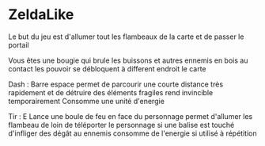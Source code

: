 # ZeldaLike
Le but du jeu est d'allumer tout les flambeaux de la carte et de passer le portail

Vous êtes une bougie qui brule les buissons et autres ennemis en bois au contact
les pouvoir se débloquent à different endroit le carte

Dash : Barre espace
permet de parcourir une courte distance très rapidement et de détruire des éléments fragiles
rend invincible temporairement
Consomme une unité d'energie

Tir : E
Lance une boule de feu en face du personnage
permet d'allumer les flambeau de loin
de téléporter le personnage si une balise est touché
d'infliger des dégât au ennemis
consomme de l'energie si utilisé à répétition
